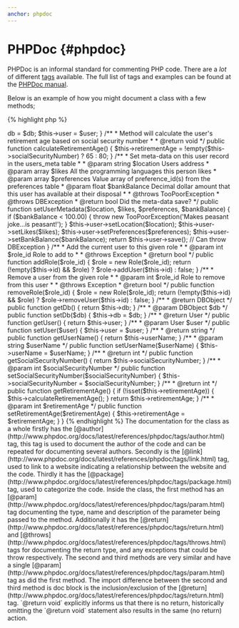 ```yaml
---
anchor: phpdoc
---
```


# PHPDoc {#phpdoc}

PHPDoc is an informal standard for commenting PHP code. There are a *lot* of different [tags](http://www.phpdoc.org/docs/latest/references/phpdoc/tags/index.html) available. The full list of tags and examples can be found at the [PHPDoc manual](http://www.phpdoc.org/docs/latest/index.html).

Below is an example of how you might document a class with a few methods;

{% highlight php %}
<?php

namespace Foo\MyProject\Utils;

use Foo\MyProject\Common\User;
use Foo\MyProject\Common\Role;
use Foo\MyProject\Common\DBObject;

use Foo\MyProject\Exception\DBException;
use Foo\MyProject\Exception\TooPoorException;

/**
 *  - Namespace classes
 *  - Use namespaces
 *  - Annotate properties
 *  - Document method arguments
 *  - Specify and describe the kind and nature of method arguments
 *  - Specify the kind and number of exceptions a method may throw
 *  - Specify a return type for each method
 *  - Do not break encapsulation by creating public properties
 */
class DocBlockExample
{
    /**
     * Injected database operations object
     *
     * @var DBObject
     */
    private $db;

    /**
     * Injected user object
     *
     * @var User
     */
    private $user;

    /**
     * Full name of the logged in user
     *
     * @var string
     */
    protected $userName;

    /**
     * Just this user's whole social, without any formatting
     *
     * @var int
     */
    private $socialSecurityNumber;

    /**
     * When can this person retire
     *
     * @var int
     */
    protected $retirementAge;

    /**
     * @param DBObject $db   Database handle
     * @param User     $user An active user
     */
    public function __construct(DBObject $db, User $user)
    {
        $this->db = $db;
        $this->user = $user;
    }

    /**
     * Method will calculate the user's retirement age based on social security number
     *
     * @return void
     */
    public function calculateRetirementAge()
    {
        $this->retirementAge = !empty($this->socialSecurityNumber) ? 65 : 80;
    }

    /**
     * Set meta-data on this user record in the users_meta table
     *
     * @param string $location    Users address
     * @param array  $likes       All the programming languages this person likes
     * @param array  $preferences Value array of preference_id(s) from the preferences table
     * @param float  $bankBalance Decimal dollar amount that this user has available at their disposal
     *
     * @throws TooPoorException
     * @throws DBException
     * @return bool Did the meta-data save?
     */
    public function setUserMetadata($location, $likes, $preferences, $bankBalance)
    {
        if ($bankBalance < 100.00) {
            throw new TooPoorException('Makes peasant joke...is peasant!');
        }

        $this->user->setLocation($location);
        $this->user->setLikes($likes);
        $this->user->setPreferences($preferences);
        $this->user->setBankBalance($bankBalance);

        return $this->user->save(); // Can throw DBException
    }

    /**
     * Add the current user to this given role
     *
     * @param int $role_id Role to add to
     *
     * @throws Exception
     * @return bool
     */
    public function addRole($role_id)
    {
        $role = new Role($role_id);
        return (!empty($this->id) && $role) ? $role->addUser($this->id) : false;
    }

    /**
     * Remove a user from the given role
     *
     * @param int $role_id Role to remove from this user
     *
     * @throws Exception
     * @return bool
     */
    public function removeRole($role_id)
    {
        $role = new Role($role_id);
        return (!empty($this->id) && $role) ? $role->removeUser($this->id) : false;
    }

    /**
     * @return DBObject
     */
    public function getDb()
    {
        return $this->db;
    }

    /**
     * @param DBObject $db
     */
    public function setDb($db)
    {
        $this->db = $db;
    }

    /**
     * @return User
     */
    public function getUser()
    {
        return $this->user;
    }

    /**
     * @param User $user
     */
    public function setUser($user)
    {
        $this->user = $user;
    }

    /**
     * @return string
     */
    public function getUserName()
    {
        return $this->userName;
    }

    /**
     * @param string $userName
     */
    public function setUserName($userName)
    {
        $this->userName = $userName;
    }

    /**
     * @return int
     */
    public function getSocialSecurityNumber()
    {
        return $this->socialSecurityNumber;
    }

    /**
     * @param int $socialSecurityNumber
     */
    public function setSocialSecurityNumber($socialSecurityNumber)
    {
        $this->socialSecurityNumber = $socialSecurityNumber;
    }

    /**
     * @return int
     */
    public function getRetirementAge()
    {
        if (!isset($this->retirementAge)) {
            $this->calculateRetirementAge();
        }
        return $this->retirementAge;
    }

    /**
     * @param int $retirementAge
     */
    public function setRetirementAge($retirementAge)
    {
        $this->retirementAge = $retirementAge;
    }
}
{% endhighlight %}

The documentation for the class as a whole firstly has the [@author](http://www.phpdoc.org/docs/latest/references/phpdoc/tags/author.html) tag, this tag is used to document the author of the code and can be repeated for documenting several authors. Secondly is the [@link](http://www.phpdoc.org/docs/latest/references/phpdoc/tags/link.html) tag, used to link to a website indicating a relationship between the website and the code. Thirdly it has the [@package](http://www.phpdoc.org/docs/latest/references/phpdoc/tags/package.html) tag, used to categorize the code.

Inside the class, the first method has an [@param](http://www.phpdoc.org/docs/latest/references/phpdoc/tags/param.html) tag documenting the type, name and description of the parameter being passed to the method. Additionally it has the [@return](http://www.phpdoc.org/docs/latest/references/phpdoc/tags/return.html) and [@throws](http://www.phpdoc.org/docs/latest/references/phpdoc/tags/throws.html) tags for documenting the return type, and any exceptions that could be throw respectively.

The second and third methods are very similar and have a single [@param](http://www.phpdoc.org/docs/latest/references/phpdoc/tags/param.html) tag as did the first method. The import difference between the second and third method is doc block is the inclusion/exclusion of the [@return](http://www.phpdoc.org/docs/latest/references/phpdoc/tags/return.html) tag. `@return void` explicitly informs us that there is no return, historically omitting the `@return void` statement also results in the same (no return) action.
